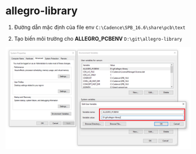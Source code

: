 # allegro-library

1. Đường dẫn mặc định của file env `C:\Cadence\SPB_16.6\share\pcb\text`

2. Tạo biến môi trường cho **ALLEGRO_PCBENV** `D:\git\allegro-library`

![image](https://raw.githubusercontent.com/thanhduongvs/allegro-library/main/img/allegro-env.png)